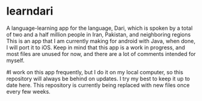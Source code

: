 # learndari
A language-learning app for the language, Dari, which is spoken by a total of two and a half million people in Iran, Pakistan, and neighboring regions
This is an app that I am currently making for android with Java, when done, I will port it to iOS. Keep in mind that this app is a work in progress, and most files are unused for now, and there are a lot of comments intended for myself. 

#I work on this app frequently, but I do it on my local computer, so this repository will always be behind on updates. I try my best to keep it up to date here. This repository is currently being replaced with new files once every few weeks.
